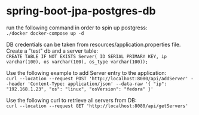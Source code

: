 # spring-boot-jpa-postgres-db

run the following command in order to spin up postgress:<br/>
`./docker docker-compose up -d`


DB credentials can be taken from resources/application.properties file.<br/>
Create a "test" db and a server table:<br/>
`CREATE TABLE IF NOT EXISTS Server(
ID SERIAL PRIMARY KEY,
ip varchar(100),
os varchar(100),
os_type varchar(100));`

Use the following example to add Server entry to the application:<br/>
`curl --location --request POST 'http://localhost:8080/api/addServer' --header 'Content-Type: application/json' --data-raw '{
"ip": "192.168.1.23",
"os": "linux",
"osVersion": "fedora"
}'`

Use the following curl to retrieve all servers from DB:<br/>
`curl --location --request GET 'http://localhost:8080/api/getServers'`
